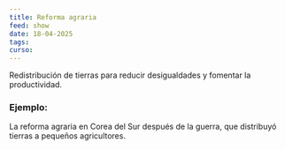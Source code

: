```yaml
---
title: Reforma agraria
feed: show
date: 18-04-2025
tags: 
curso:
---
```

Redistribución de tierras para reducir desigualdades y fomentar la productividad. 
### Ejemplo: 
La reforma agraria en Corea del Sur después de la guerra, que distribuyó tierras a pequeños agricultores.